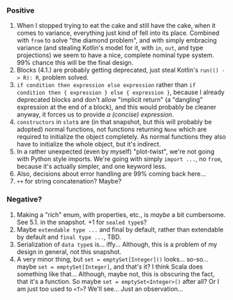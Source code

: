 ### Positive

1. When I stopped trying to eat the cake and still have the cake, when it comes to variance, everything just kind of fell
into its place. Combined with `from` to solve "the diamond problem",
and with simply embracing variance (and stealing Kotlin's model for it, with `in`, `out`, and type projections) we seem
to have a nice, complete nominal type system. 99% chance this will be the final design.
2. Blocks (4.1.) are probably getting deprecated, just steal Kotlin's `run(() -> R): R`, problem solved.
3. `if condition then expression else expression` rather than `if condition then { expression } else { expression }`,
because I already deprecated blocks and don't allow "implicit return" (a "dangling" expression at the end of a block),
and this would probably be cleaner anyway, it forces us to provide _a (concise) expression_.
4. `constructors` in `slot`s are (in that snapshot, but this will probably be adopted) normal functions,
not functions returning `None` which are required to initialize the object completely.
As normal functions they also have to initialize the whole object, but it's indirect.
5. In a rather unexpected (even by myself) "plot-twist", we're not going with Python style imports.
We're going with simply `import ...`, no `from`, because it's actually simpler, and one keyword less.
6. Also, decisions about error handling are 99% coming back here...
7. `++` for string concatenation? Maybe?

### Negative?

1. Making a "rich" enum, with properties, etc., is _maybe_ a bit cumbersome. See 5.1. in the snapshot. +1 for `sealed type`s?
2. Maybe `extendable type ...` and final by default, rather than extendable by default and `final type ...`, TBD.
3. Serialization of `data type`s is... iffy... Although, this is a problem of my design in general, not this snapshot.
4. A very minor thing, but `set = emptySet[Integer]()` looks... so-so... maybe `set = emptySet[Integer]`, and that's it?
I think Scala does something like that...
Although, maybe not, this is obscuring the fact, that it's a function. So maybe `set = emptySet<Integer>()` after all?
Or I am just too used to `<T>`? We'll see... Just an observation...
